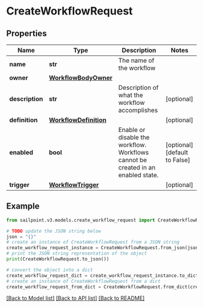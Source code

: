 # CreateWorkflowRequest


## Properties

Name | Type | Description | Notes
------------ | ------------- | ------------- | -------------
**name** | **str** | The name of the workflow | 
**owner** | [**WorkflowBodyOwner**](WorkflowBodyOwner.md) |  | 
**description** | **str** | Description of what the workflow accomplishes | [optional] 
**definition** | [**WorkflowDefinition**](WorkflowDefinition.md) |  | [optional] 
**enabled** | **bool** | Enable or disable the workflow.  Workflows cannot be created in an enabled state. | [optional] [default to False]
**trigger** | [**WorkflowTrigger**](WorkflowTrigger.md) |  | [optional] 

## Example

```python
from sailpoint.v3.models.create_workflow_request import CreateWorkflowRequest

# TODO update the JSON string below
json = "{}"
# create an instance of CreateWorkflowRequest from a JSON string
create_workflow_request_instance = CreateWorkflowRequest.from_json(json)
# print the JSON string representation of the object
print(CreateWorkflowRequest.to_json())

# convert the object into a dict
create_workflow_request_dict = create_workflow_request_instance.to_dict()
# create an instance of CreateWorkflowRequest from a dict
create_workflow_request_from_dict = CreateWorkflowRequest.from_dict(create_workflow_request_dict)
```
[[Back to Model list]](../README.md#documentation-for-models) [[Back to API list]](../README.md#documentation-for-api-endpoints) [[Back to README]](../README.md)


